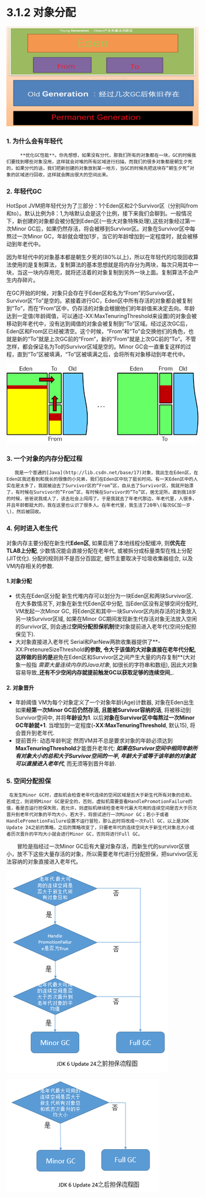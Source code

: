 # 3.1.2 对象分配

![](../../../.gitbook/assets/image%20%28221%29.png)

### **1.  为什么会有年轻代**

         **优化GC性能**。你先想想，如果没有分代，那我们所有的对象都在一块，GC的时候我们要找到哪些对象没用，这样就会对堆的所有区域进行扫描。而我们的很多对象都是朝生夕死的，如果分代的话，我们把新创建的对象放到某一地方，当GC的时候先把这块存“朝生夕死”对象的区域进行回收，这样就会腾出很大的空间出来。

### 2. 年轻代GC

HotSpot JVM把年轻代分为了三部分：1个Eden区和2个Survivor区（分别叫from和to）。默认比例为8：1,为啥默认会是这个比例，接下来我们会聊到。一般情况下，新创建的对象都会被分配到Eden区\(一些大对象特殊处理\),这些对象经过第一次Minor GC后，如果仍然存活，将会被移到Survivor区。对象在Survivor区中每熬过一次Minor GC，年龄就会增加1岁，当它的年龄增加到一定程度时，就会被移动到年老代中。

因为年轻代中的对象基本都是朝生夕死的\(80%以上\)，所以在年轻代的垃圾回收算法使用的是复制算法，复制算法的基本思想就是将内存分为两块，每次只用其中一块，当这一块内存用完，就将还活着的对象复制到另外一块上面。复制算法不会产生内存碎片。

在GC开始的时候，对象只会存在于Eden区和名为“From”的Survivor区，Survivor区“To”是空的。紧接着进行GC，Eden区中所有存活的对象都会被复制到“To”，而在“From”区中，仍存活的对象会根据他们的年龄值来决定去向。年龄达到一定值\(年龄阈值，可以通过-XX:MaxTenuringThreshold来设置\)的对象会被移动到年老代中，没有达到阈值的对象会被复制到“To”区域。经过这次GC后，Eden区和From区已经被清空。这个时候，“From”和“To”会交换他们的角色，也就是新的“To”就是上次GC前的“From”，新的“From”就是上次GC前的“To”。不管怎样，都会保证名为To的Survivor区域是空的。Minor GC会一直重复这样的过程，直到“To”区被填满，“To”区被填满之后，会将所有对象移动到年老代中。

![](../../../.gitbook/assets/image%20%28108%29.png)

### 3. 一个对象的内存分配过程

       我是一个普通的[Java](http://lib.csdn.net/base/17)对象，我出生在Eden区，在Eden区我还看到和我长的很像的小兄弟，我们在Eden区中玩了挺长时间。有一天Eden区中的人实在是太多了，我就被迫去了Survivor区的“From”区，自从去了Survivor区，我就开始漂了，有时候在Survivor的“From”区，有时候在Survivor的“To”区，居无定所。直到我18岁的时候，爸爸说我成人了，该去社会上闯闯了。于是我就去了年老代那边，年老代里，人很多，并且年龄都挺大的，我在这里也认识了很多人。在年老代里，我生活了20年\(每次GC加一岁\)，然后被回收。

### 4. 何时进入老生代

对象内存主要分配在新生代**Eden区**, 如果启用了本地线程分配缓冲, 则**优先在TLAB上分配**, 少数情况能会直接分配在老年代, 或被拆分成标量类型在栈上分配\(JIT优化\). 分配的规则并不是百分百固定, 细节主要取决于垃圾收集器组合, 以及VM内存相关的参数.

#### 1.对象分配

* 优先在Eden区分配 新生代堆内存可以划分为一块Eden区和两块Survivor区. 在大多数情况下, 对象在新生代Eden区中分配, 当Eden区没有足够空间分配时, VM发起一次Minor GC, 将Eden区和其中一块Survivor区内尚存活的对象放入另一块Survivor区域, 如果在Minor GC期间发现新生代存活对象无法放入空闲的Survivor区, 则会通过**空间分配担保机制**使对象提前进入老年代\(空间分配担保见下\).
* 大对象直接进入老年代 Serial和ParNew两款收集器提供了**-XX:PretenureSizeThreshold**的参数, 令大于该值的大对象直接在老年代分配, 这样做的目的是**避免在Eden区和Survivor区之间产生大量的内存复制**\(大对象一般指 _需要大量连续内存的Java对象_, 如很长的字符串和数组\), 因此大对象容易导致_**还有不少空闲内存就提前触发GC以获取足够的连续空间**_.

#### 2. 对象晋升

* 年龄阈值 VM为每个对象定义了一个对象年龄\(Age\)计数器, 对象在Eden出生如果**经第一次Minor GC后仍然存活, 且能被Survivor容纳的话**, 将被移动到Survivor空间中, 并将**年龄设为1**. 以后**对象在Survivor区中每熬过一次Minor GC年龄就+1**. 当增加到一定程度\(**-XX:MaxTenuringThreshold**, 默认15\), 将会晋升到老年代.
* 提前晋升: 动态年龄判定 然而VM并不总是要求对象的年龄必须达到**MaxTenuringThreshold**才能晋升老年代: _**如果在Survivor空间中相同年龄所有对象大小的总和大于Survivor空间的一半, 年龄大于或等于该年龄的对象就可以直接进入老年代**_, 而无须等到晋升年龄.

### 5. 空间分配担保

     在发生Minor GC时，虚拟机会检查老年代连续的空闲区域是否大于新生代所有对象的总和，若成立，则说明Minor GC是安全的，否则，虚拟机需要查看HandlePromotionFailure的值，看是否运行担保失败，若允许，则虚拟机继续检查老年代最大可用的连续空间是否大于历次晋升到老年代对象的平均大小，若大于，将尝试进行一次Minor GC；若小于或者HandlePromotionFailure设置不运行冒险，那么此时将改成一次Full GC，以上是JDK Update 24之前的策略，之后的策略改变了，只要老年代的连续空间大于新生代对象总大小或者历次晋升的平均大小就会进行Minor GC，否则将进行Full GC。

　　冒险是指经过一次Minor GC后有大量对象存活，而新生代的survivor区很小，放不下这些大量存活的对象，所以需要老年代进行分配担保，把survivor区无法容纳的对象直接进入老年代。

![](../../../.gitbook/assets/image%20%28219%29.png)

![](../../../.gitbook/assets/image%20%28141%29.png)

